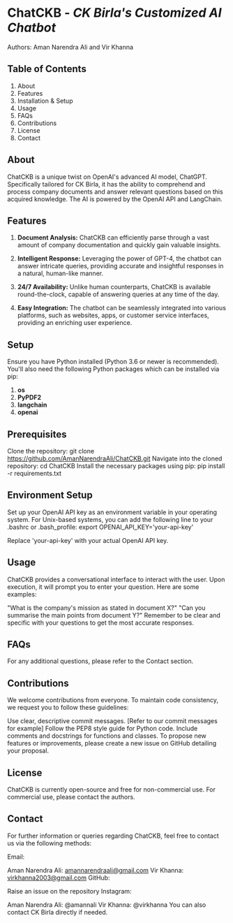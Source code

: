 # **ChatCKB** - _CK Birla's Customized AI Chatbot_

Authors: Aman Narendra Ali and Vir Khanna

## Table of Contents
1. About
2. Features
3. Installation & Setup
4. Usage
5. FAQs
6. Contributions
7. License
8. Contact

## About
ChatCKB is a unique twist on OpenAI's advanced AI model, ChatGPT. Specifically tailored for CK Birla, it has the ability to comprehend and process company documents and answer relevant questions based on this acquired knowledge. The AI is powered by the OpenAI API and LangChain.

## Features

1. **Document Analysis:** ChatCKB can efficiently parse through a vast amount of company documentation and quickly gain valuable insights.

2. **Intelligent Response:** Leveraging the power of GPT-4, the chatbot can answer intricate queries, providing accurate and insightful responses in a natural, human-like manner.

3. **24/7 Availability:** Unlike human counterparts, ChatCKB is available round-the-clock, capable of answering queries at any time of the day.

4. **Easy Integration:** The chatbot can be seamlessly integrated into various platforms, such as websites, apps, or customer service interfaces, providing an enriching user experience.

## Setup
Ensure you have Python installed (Python 3.6 or newer is recommended). You'll also need the following Python packages which can be installed via pip:

1. **os**
2. **PyPDF2**
3. **langchain**
4. **openai**

## Prerequisites

Clone the repository: git clone https://github.com/AmanNarendraAli/ChatCKB.git
Navigate into the cloned repository: cd ChatCKB
Install the necessary packages using pip: pip install -r requirements.txt

## Environment Setup

Set up your OpenAI API key as an environment variable in your operating system. For Unix-based systems, you can add the following line to your .bashrc or .bash_profile:
export OPENAI_API_KEY='your-api-key'

Replace 'your-api-key' with your actual OpenAI API key.

## Usage
ChatCKB provides a conversational interface to interact with the user. Upon execution, it will prompt you to enter your question. Here are some examples:

"What is the company's mission as stated in document X?"
"Can you summarise the main points from document Y?"
Remember to be clear and specific with your questions to get the most accurate responses.

## FAQs

For any additional questions, please refer to the Contact section.

## Contributions

We welcome contributions from everyone. To maintain code consistency, we request you to follow these guidelines:

Use clear, descriptive commit messages. [Refer to our commit messages for example]
Follow the PEP8 style guide for Python code.
Include comments and docstrings for functions and classes.
To propose new features or improvements, please create a new issue on GitHub detailing your proposal.

## License

ChatCKB is currently open-source and free for non-commercial use. For commercial use, please contact the authors.

## Contact

For further information or queries regarding ChatCKB, feel free to contact us via the following methods:

Email:

Aman Narendra Ali: amannarendraali@gmail.com
Vir Khanna: virkhanna2003@gmail.com
GitHub:

Raise an issue on the repository
Instagram:

Aman Narendra Ali: @amannali
Vir Khanna: @virkhanna
You can also contact CK Birla directly if needed.